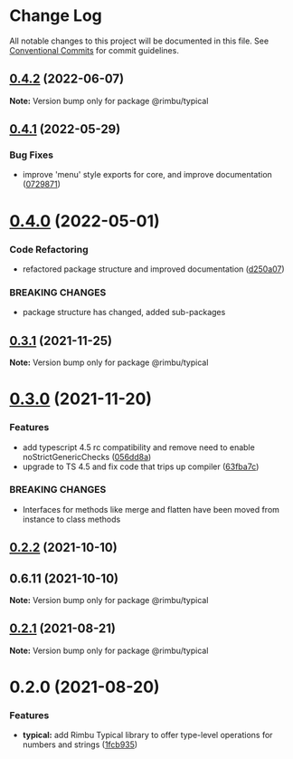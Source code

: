 # Change Log

All notable changes to this project will be documented in this file.
See [Conventional Commits](https://conventionalcommits.org) for commit guidelines.

## [0.4.2](https://github.com/rimbu-org/rimbu/compare/@rimbu/typical@0.4.1...@rimbu/typical@0.4.2) (2022-06-07)

**Note:** Version bump only for package @rimbu/typical





## [0.4.1](https://github.com/rimbu-org/rimbu/compare/@rimbu/typical@0.4.0...@rimbu/typical@0.4.1) (2022-05-29)


### Bug Fixes

* improve 'menu' style exports for core, and improve documentation ([0729871](https://github.com/rimbu-org/rimbu/commit/0729871a8aae220ef5d9132c0c56e5a3cb2c19cb))





# [0.4.0](https://github.com/rimbu-org/rimbu/compare/@rimbu/typical@0.3.1...@rimbu/typical@0.4.0) (2022-05-01)


### Code Refactoring

* refactored package structure and improved documentation ([d250a07](https://github.com/rimbu-org/rimbu/commit/d250a076300bd9c2cc3c2203b41a1889354c8bc5))


### BREAKING CHANGES

* package structure has changed, added sub-packages





## [0.3.1](https://github.com/rimbu-org/rimbu/compare/@rimbu/typical@0.3.0...@rimbu/typical@0.3.1) (2021-11-25)

**Note:** Version bump only for package @rimbu/typical





# [0.3.0](https://github.com/rimbu-org/rimbu/compare/@rimbu/typical@0.2.2...@rimbu/typical@0.3.0) (2021-11-20)


### Features

* add typescript 4.5 rc compatibility and remove need to enable noStrictGenericChecks ([056dd8a](https://github.com/rimbu-org/rimbu/commit/056dd8a998ae4064570481fb7a9396326c0ca131))
* upgrade to TS 4.5 and fix code that trips up compiler ([63fba7c](https://github.com/rimbu-org/rimbu/commit/63fba7cb039c629f9fc0dc09db2ef6435d06d5f1))


### BREAKING CHANGES

* Interfaces for methods like merge and flatten have been moved from instance to
class methods





## [0.2.2](https://github.com/rimbu-org/rimbu/compare/@rimbu/typical@0.2.1...@rimbu/typical@0.2.2) (2021-10-10)



## 0.6.11 (2021-10-10)

**Note:** Version bump only for package @rimbu/typical





## [0.2.1](https://github.com/rimbu-org/rimbu/compare/@rimbu/typical@0.2.0...@rimbu/typical@0.2.1) (2021-08-21)

**Note:** Version bump only for package @rimbu/typical





# 0.2.0 (2021-08-20)


### Features

* **typical:** add Rimbu Typical library to offer type-level operations for numbers and strings ([1fcb935](https://github.com/rimbu-org/rimbu/commit/1fcb935cd7d9d661d8e0834d746084e39e0b533d))
